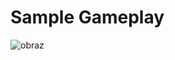 # Sample Gameplay

![obraz](https://github.com/dawidowskilukasz/pjatk_nai/assets/73032711/6e9f6bef-479e-4003-a6e7-69f14709ea21)
